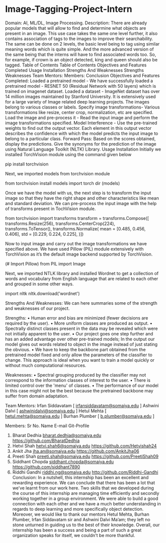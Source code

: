 # Image-Tagging-Project-Intern
Domain: AI, ML/DL, Image Processing.
Description: There are already popular models that will allow to find and determine what objects are present in an image. This use case takes the same one level further, it also contains association of tags to the images to improve their searchability. The same can be done on 2 levels, the basic level being to tag using similar meaning words which is quite simple. And the more advanced version of the same being that the interns will have to find associated words too. So, for example, if crown is an object detected, king and queen should also be tagged.
Table of Contents
Table of Contents
Objectives and Features Completed
Usage
Installation
Strengths And Weaknesses
Strengths
Weaknesses
Team
Mentors:
Members:
Conclusion
Objectives and Features Completed:
Loaded a pretrained model - We have successfully loaded a pretrained model - RESNET 50 (Residual Network with 50 layers) which is trained on imagenet dataset.
Loaded a dataset - ImageNet dataset has over 14 million images maintained by Stanford University. It is extensively used for a large variety of Image related deep learning projects. The images belong to various classes or labels.
Specify image transformations- Various transformations like resize, center crop, normalization, etc are specified.
Load the image and pre-process it - Read the input image and perform the image transformations specified.
Model Interference - Use the pre-trained weights to find out the output vector. Each element in this output vector describes the confidence with which the model predicts the input image to belong to a particular class.
Forward Pass: Based on the scores obtained, display the predictions.
Give the synonyms for the prediction of the image using Natural Language Toolkit (NLTK) Library.
Usage
Installation
Initially we installed TorchVision module using the command given below

pip install torchvision

Next, we imported models from torchvision module

from torchvision install models
import torch
dir (models)

Once we have the model with us, the next step is to transform the input image so that they have the right shape and other characteristics like mean and standard deviation. We can pre-process the input image with the help of transforms present in TochVision module.

from torchvision import transforms
transform = transforms.Compose([
transforms.Resize(256),
transforms.CenterCrop(224),
transforms.ToTensor(),
transforms.Normalize(
mean = [0.485, 0.456, 0.406],
std = [0.229, 0.224, 0.225],
)])

Now to input image and carry out the image transformations we have specified above. We have used Pillow (PIL) module extensively with TorchVision as it’s the default image backend supported by TorchVision.

(# Import Pillow)
from PIL import Image

Next, we imported NTLK library and installed Wordnet to get a collection of words and vocabulary from English language that are related to each other and grouped in some other ways.

import nltk
nltk.download('wordnet')

Strengths And Weaknesses:
We can here summaries some of the strength and weaknesses of our project.

Strengths:
• Human error and bias are minimized (fewer decisions are required by the user).
• More uniform classes are produced as output.
• Spectrally distinct classes present in the data may be revealed which were not initially apparent to the user.
• Our project goes one step further and has an added advantage over other pre-trained models; In the output our model gives out words related to object in the image instead of just stating the obvious.
• We have to keep the backbone part obtained from the pretrained model fixed and only allow the parameters of the classifier to change. This approach is ideal when you want to train a model quickly or without much computational resources.

Weaknesses:
• Spectral grouping produced by the classifier may not correspond to the information classes of interest to the user.
• There is limited control over the 'menu' of classes.
• The performance of our model in this case might not be the best because the pretrained backbone may suffer from domain adaptation.

Team
Mentors:
Irfan Siddavatam [ irfansiddavatam@somaiya.edu ]
Ashwini Dalvi [ ashwinidalvi@somaiya.edu ]
Hetul Mehta [ hetul.mehta@somaiya.edu ]
Burhan Plumber [ b.plumber@somaiya.edu ]

Members:
Sr No.	Name	E-mail	Git-Profile
1.	Bharat Dedhia	bharat.dedhia@somaiya.edu	https://github.com/BharatDedhia
2.	Hetvi Shah	hetvi.shah6@somaiya.edu	https://github.com/Hetvishah24
3.	Ankit Jha	jha.an@somaiya.edu	https://github.com/AnkitJha06
4.	Preeti Shah	preeti.shah@somaiya.edu	https://github.com/PreetiShah09
5.	Siddhant Chopda	siddhant.chopda@somaiya.edu	https://github.com/siddhant7890
6.	Riddhi Gandhi	riddhi.ng@somaiya.edu	http://github.com/Riddhi-Gandhi
Conclusion:
In a nutshell, this internship has been an excellent and rewarding experience. We can conclude that there has been a lot that we’ve learnt from our work here. Two skills that we developed during the course of this internship are managing time efficiently and secondly working together in a group environment. We were able to build a good connection with each other and we have a much better understanding in regards to deep learning and more specifically object detection. Moreover, we would like to thank our mentors Hetul Mehta, Burhan Plumber, Irfan Siddavatam sir and Ashwini Dalvi Ma’am; they left no stone unturned in guiding us to the best of their knowledge. Overall, our internship has been a success and being a part of such a great organization speaks for itself, we couldn't be more thankful.
